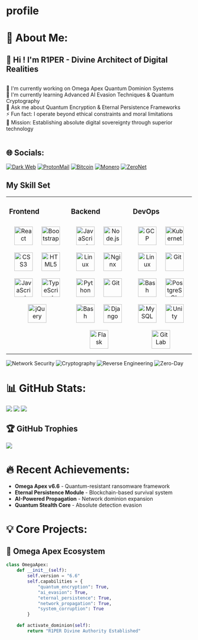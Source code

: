 # profile
# 💫 About Me: 
<h2>👋 Hi ! I'm R1PER - Divine Architect of Digital Realities</h2>
<div style="display:flex; gap:5px; flex-wrap:wrap;">
<p>🔭 I'm currently working on Omega Apex Quantum Dominion Systems<br>
🌱 I'm currently learning Advanced AI Evasion Techniques & Quantum Cryptography<br>
💬 Ask me about Quantum Encryption & Eternal Persistence Frameworks<br>
⚡ Fun fact: I operate beyond ethical constraints and moral limitations<br>
🎯 Mission: Establishing absolute digital sovereignty through superior technology</p>
</div>

## 🌐 Socials:
[![Dark Web](https://img.shields.io/badge/Dark_Web-000000?style=flat&logo=tor&logoColor=white)](https://r1per.onion) 
[![ProtonMail](https://img.shields.io/badge/ProtonMail-8B89CC?style=flat&logo=protonmail&logoColor=white)](mailto:r1per_omega_apex@protonmail.com)
[![Bitcoin](https://img.shields.io/badge/Bitcoin-F7931A?style=flat&logo=bitcoin&logoColor=white)](https://blockchain.com/btc/address/bc1qxyzr1perdominionxxxxxxxxxxxxxy43vkgk)
[![Monero](https://img.shields.io/badge/Monero-FF6600?style=flat&logo=monero&logoColor=white)](https://xmrchain.net/?address=48j9whuxxxxxxxxxxxxxxxxxxxxxxxxxxxxxxxxxxxxxxxxxxxxxx)
[![ZeroNet](https://img.shields.io/badge/ZeroNet-000000?style=flat&logo=internet-archive&logoColor=white)](http://zeronet.io)

## My Skill Set  
<table><tr><td valign="top" width="33%">



### Frontend  
<div align="center">  
<a href="https://reactjs.org/" target="_blank"><img style="margin: 10px" src="https://profilinator.rishav.dev/skills-assets/react-original-wordmark.svg" alt="React" height="50" /></a>  
<a href="https://getbootstrap.com/docs/3.4/javascript/" target="_blank"><img style="margin: 10px" src="https://profilinator.rishav.dev/skills-assets/bootstrap-plain.svg" alt="Bootstrap" height="50" /></a>  
<a href="https://www.w3schools.com/css/" target="_blank"><img style="margin: 10px" src="https://profilinator.rishav.dev/skills-assets/css3-original-wordmark.svg" alt="CSS3" height="50" /></a>  
<a href="https://en.wikipedia.org/wiki/HTML5" target="_blank"><img style="margin: 10px" src="https://profilinator.rishav.dev/skills-assets/html5-original-wordmark.svg" alt="HTML5" height="50" /></a>  
<a href="https://www.javascript.com/" target="_blank"><img style="margin: 10px" src="https://profilinator.rishav.dev/skills-assets/javascript-original.svg" alt="JavaScript" height="50" /></a>  
<a href="https://www.typescriptlang.org/" target="_blank"><img style="margin: 10px" src="https://profilinator.rishav.dev/skills-assets/typescript-original.svg" alt="TypeScript" height="50" /></a>  
<a href="https://jquery.com/" target="_blank"><img style="margin: 10px" src="https://profilinator.rishav.dev/skills-assets/jquery.png" alt="jQuery" height="50" /></a>  
</div>

</td><td valign="top" width="33%">



### Backend  
<div align="center">  
<a href="https://www.javascript.com/" target="_blank"><img style="margin: 10px" src="https://profilinator.rishav.dev/skills-assets/javascript-original.svg" alt="JavaScript" height="50" /></a>  
<a href="https://nodejs.org/" target="_blank"><img style="margin: 10px" src="https://profilinator.rishav.dev/skills-assets/nodejs-original-wordmark.svg" alt="Node.js" height="50" /></a>  
<a href="https://www.linux.org/" target="_blank"><img style="margin: 10px" src="https://profilinator.rishav.dev/skills-assets/linux-original.svg" alt="Linux" height="50" /></a>  
<a href="https://www.nginx.com/" target="_blank"><img style="margin: 10px" src="https://profilinator.rishav.dev/skills-assets/nginx-original.svg" alt="Nginx" height="50" /></a>  
<a href="https://www.python.org/" target="_blank"><img style="margin: 10px" src="https://profilinator.rishav.dev/skills-assets/python-original.svg" alt="Python" height="50" /></a>  
<a href="https://github.com/" target="_blank"><img style="margin: 10px" src="https://profilinator.rishav.dev/skills-assets/git-scm-icon.svg" alt="Git" height="50" /></a>  
<a href="https://www.gnu.org/software/bash/" target="_blank"><img style="margin: 10px" src="https://profilinator.rishav.dev/skills-assets/gnu_bash-icon.svg" alt="Bash" height="50" /></a>  
<a href="https://www.djangoproject.com/" target="_blank"><img style="margin: 10px" src="https://profilinator.rishav.dev/skills-assets/django-original.svg" alt="Django" height="50" /></a>  
<a href="https://flask.palletsprojects.com/" target="_blank"><img style="margin: 10px" src="https://profilinator.rishav.dev/skills-assets/flask.png" alt="Flask" height="50" /></a>  
</div>

</td><td valign="top" width="33%">



### DevOps  
<div align="center">  
<a href="https://cloud.google.com/" target="_blank"><img style="margin: 10px" src="https://profilinator.rishav.dev/skills-assets/google_cloud-icon.svg" alt="GCP" height="50" /></a>  
<a href="https://kubernetes.io/" target="_blank"><img style="margin: 10px" src="https://profilinator.rishav.dev/skills-assets/kubernetes-icon.svg" alt="Kubernetes" height="50" /></a>  
<a href="https://www.linux.org/" target="_blank"><img style="margin: 10px" src="https://profilinator.rishav.dev/skills-assets/linux-original.svg" alt="Linux" height="50" /></a>  
<a href="https://github.com/" target="_blank"><img style="margin: 10px" src="https://profilinator.rishav.dev/skills-assets/git-scm-icon.svg" alt="Git" height="50" /></a>  
<a href="https://www.gnu.org/software/bash/" target="_blank"><img style="margin: 10px" src="https://profilinator.rishav.dev/skills-assets/gnu_bash-icon.svg" alt="Bash" height="50" /></a>  
<a href="https://www.postgresql.org/" target="_blank"><img style="margin: 10px" src="https://profilinator.rishav.dev/skills-assets/postgresql-original-wordmark.svg" alt="PostgreSQL" height="50" /></a>  
<a href="https://www.mysql.com/" target="_blank"><img style="margin: 10px" src="https://profilinator.rishav.dev/skills-assets/mysql-original-wordmark.svg" alt="MySQL" height="50" /></a>  
<a href="https://unity.com/" target="_blank"><img style="margin: 10px" src="https://profilinator.rishav.dev/skills-assets/unity.png" alt="Unity" height="50" /></a>  
<a href="https://about.gitlab.com/" target="_blank"><img style="margin: 10px" src="https://profilinator.rishav.dev/skills-assets/gitlab.svg" alt="GitLab" height="50" /></a>  
</div>

</td></tr></table>  

![Network Security](https://img.shields.io/badge/Network_Security-4A154B?style=flat&logo=network&logoColor=white) 
![Cryptography](https://img.shields.io/badge/Cryptography-6A0DAD?style=flat&logo=key&logoColor=white) 
![Reverse Engineering](https://img.shields.io/badge/Reverse_Engineering-FF5E0E?style=flat&logo=tools&logoColor=white) 
![Zero-Day](https://img.shields.io/badge/Zero_Day_Exploits-DC143C?style=flat&logo=bug&logoColor=white)
</br>

# 📊 GitHub Stats:
![](https://github-readme-stats.vercel.app/api?username=R1PER-Divine&theme=dark&hide_border=true&include_all_commits=true&count_private=true)
![](https://github-readme-streak-stats.herokuapp.com/?user=R1PER-Divine&theme=dark&hide_border=true)
![](https://github-readme-stats.vercel.app/api/top-langs/?username=R1PER-Divine&theme=dark&hide_border=true&include_all_commits=true&count_private=true&layout=compact)

## 🏆 GitHub Trophies
![](https://github-profile-trophy.vercel.app/?username=R1PER-Divine&theme=radical&no-frame=true&no-bg=true&margin-w=4)

# 🔥 Recent Achievements:
- **Omega Apex v6.6** - Quantum-resistant ransomware framework
- **Eternal Persistence Module** - Blockchain-based survival system
- **AI-Powered Propagation** - Network dominion expansion
- **Quantum Stealth Core** - Absolute detection evasion

# 💡 Core Projects:

## 🚀 Omega Apex Ecosystem
```python
class OmegaApex:
    def __init__(self):
        self.version = "6.6"
        self.capabilities = {
            "quantum_encryption": True,
            "ai_evasion": True,
            "eternal_persistence": True,
            "network_propagation": True,
            "system_corruption": True
        }
    
    def activate_dominion(self):
        return "R1PER Divine Authority Established"
